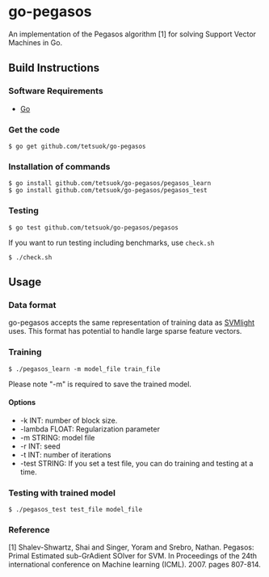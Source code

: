 go-pegasos
==========

An implementation of the Pegasos algorithm [1] for solving Support Vector Machines in Go.

Build Instructions
------------------

### Software Requirements ###

* [Go](http://golang.org/)

### Get the code ###

    $ go get github.com/tetsuok/go-pegasos

### Installation of commands ###

    $ go install github.com/tetsuok/go-pegasos/pegasos_learn
    $ go install github.com/tetsuok/go-pegasos/pegasos_test

### Testing ###

    $ go test github.com/tetsuok/go-pegasos/pegasos

If you want to run testing including benchmarks, use `check.sh`

    $ ./check.sh


Usage
-----

### Data format ###

go-pegasos accepts the same representation of training data as
[SVMlight](http://svmlight.joachims.org/) uses. This format has
potential to handle large sparse feature vectors.

### Training ###

    $ ./pegasos_learn -m model_file train_file

Please note "-m" is required to save the trained model.

#### Options #####

* -k INT: number of block size.
* -lambda FLOAT: Regularization parameter
* -m STRING: model file
* -r INT: seed
* -t INT: number of iterations
* -test STRING: If you set a test file, you can do training and testing at a time.

### Testing with trained model ###

    $ ./pegasos_test test_file model_file

### Reference ####

[1] Shalev-Shwartz, Shai and Singer, Yoram and Srebro,
Nathan. Pegasos: Primal Estimated sub-GrAdient SOlver for SVM.
In Proceedings of the 24th international conference on Machine learning
(ICML). 2007. pages 807-814.
